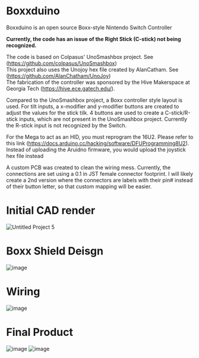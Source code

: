 # Boxxduino
Boxxduino is an open source Boxx-style Nintendo Switch Controller

**Currently, the code has an issue of the Right Stick (C-stick) not being recognized.**

The code is based on Colpasus' UnoSmashbox project. See (https://github.com/colpasus/UnoSmashbox)  
This project also uses the Unojoy hex file created by AlanCatham. See (https://github.com/AlanChatham/UnoJoy)   
The fabrication of the controller was sponsored by the Hive Makerspace at Georgia Tech (https://hive.ece.gatech.edu/).  

Compared to the UnoSmashbox project, a Boxx controller style layout is used. 
For tilt inputs, a x-modifier and y-modifier buttons are created to adjust the values for the stick tilk.
4 buttons are used to create a C-stick/R-stick inputs, which are not present in the UnoSmashbox project.
Currently the R-stick input is not recognized by the Switch.

For the Mega to act as an HID, you must reprogram the 16U2. Please refer to this link (https://docs.arduino.cc/hacking/software/DFUProgramming8U2). Instead of uploading the Aruidno firmware, you would upload the joystick hex file instead

A custom PCB was created to clean the wiring mess. Currently, the connections are set using a 0.1 in JST female connector footprint.
I will likely create a 2nd version where the connectors are labels with their pin# instead of their button letter, so that custom mapping will be easier.

# Initial CAD render
![Untitled Project 5](https://user-images.githubusercontent.com/22158510/193434950-6868ec96-03bd-4d92-88cf-b07f3122cfa4.jpg)

# Boxx Shield Deisgn
![image](https://user-images.githubusercontent.com/22158510/193435338-6bb76f84-54d8-4e9f-ad87-38197d8914a6.png)

# Wiring
![image](https://user-images.githubusercontent.com/22158510/196527773-ca274391-d0ed-4067-af54-8c583423543d.png)

# Final Product
![image](https://user-images.githubusercontent.com/22158510/196528117-76f2043a-1c45-41fa-9eb3-baa48df3c536.png)
![image](https://user-images.githubusercontent.com/22158510/196528180-86eab447-4868-46af-9f5e-9d067e85a708.png)

